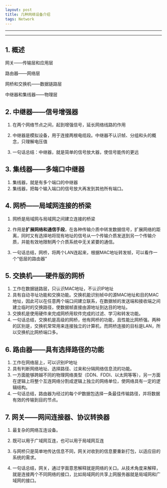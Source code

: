 ```yaml
---
layout: post
title: 几种网络设备介绍
tags: Network
---
```


***

***

## 1. 概述

网关——传输层和应用层

路由器——网络层

网桥和交换机——数据链路层

中继器和集线器——物理层



## 2. 中继器——信号增强器

1. 在两个网络节点之间，起到增强信号，延长网络线路的作用

2. 中继器是模拟设备，用于连接两根电缆段。中继器不认识帧、分组和头的概念，只理解电压值
3. 一句话总结：中继器，就是简单的信号放大器，使信号能传的更远



## 3. 集线器——多端口中继器

1. 集线器，就是有多个端口的中继器
2. 集线器，把每个输入端口的信号放大再发到其他所有端口。

## 4. 网桥——局域网连接的桥梁

1. 网桥是局域网与局域网之间建立连接的桥梁
2. 作用是**扩展网络和通信手段**，在各种传输介质中转发数据信号，扩展网络的距离，同时又有选择地将现有地址的信号从一个传输介质发送到另一个传输介质，并能有效地限制两个介质系统中无关紧要的通信。

3. 一句话总结，网桥，将两个LAN连起来，根据MAC地址转发帧，可以看作一个“低层的路由器”

## 5. 交换机——硬件版的网桥

1. 工作在数据链路层，只认识MAC地址，不认识IP地址
2. 具有自动寻址功能和交换功能。交换机能识别帧中的源MAC地址和目的MAC地址，因此可以在任意两个端口间建立联系，在数据帧的发送端和接收端之间建立临时的交换路径，使数据帧直接由源地址到达目的地址。
3. 交换机是使用硬件来完成网桥用软件完成的过滤、学习和转发功能。
4. 一句话总结，交换机是高级的网桥，他有网桥的功能，且性能比网桥强。两种的区别是，交换机常常用来连接独立的计算机，而网桥连接的目标是LAN，所以交换机比网桥端口多。

## 6. 路由器——具有选择路径的功能

1. 工作在网络层上，可以识别IP地址
2. 具有判断网络地址、选择路径、过来和分隔网络信息流的功能。
3. 一方面能够跨越不同的物理网络类型（DDN、FDDI、以太网等等），另一方面在逻辑上将整个互连网络分割成逻辑上独立的网络单位，使网络具有一定的逻辑结构。
4. 一句话总结，路由器为经过的每个IP数据包选择一条最佳传输路径，并将数据有效的传输到目的节点。

## 7. 网关——网间连接器、协议转换器

1. 最复杂的网络互连设备。
2. 既可以用于广域网互连，也可以用于局域网互连
3. 与网桥只是简单地传达信息不同，网关对收到的信息要重新打包，以适应目的系统的需求。

4. 一句话总结，网关，通过字面意思解释就是网络的关口。从技术角度来解释，就是连接两个不同网络的接口，比如局域网的共享上网服务器就是局域网和广域网的接口。